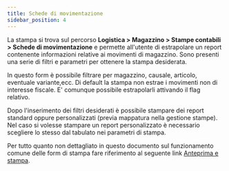 ```yaml
---
title: Schede di movimentazione
sidebar_position: 4
---
```


La stampa si trova sul percorso **Logistica > Magazzino  >  Stampe contabili > Schede di movimentazione** e permette all'utente di estrapolare un report contenente informazioni relative ai movimenti di magazzino. Sono presenti una serie di filtri e parametri per ottenere la stampa desiderata.

In questo form è possibile filtrare per magazzino, causale, articolo, eventuale variante,ecc. Di default la stampa non estrae i movimenti non di interesse fiscale. E' comunque possibile estrapolarli attivando il flag relativo.

Dopo l'inserimento dei filtri desiderati è possibile stampare dei report standard oppure personalizzati (previa mappatura nella gestione stampe). Nel caso si volesse stampare un report personalizzato è necessario scegliere lo stesso dal tabulato nei parametri di stampa.

Per tutto quanto non dettagliato in questo documento sul funzionamento comune delle form di stampa fare riferimento al seguente link [Anteprima e stampa](/docs/guide/common/operations-with-data/reports).